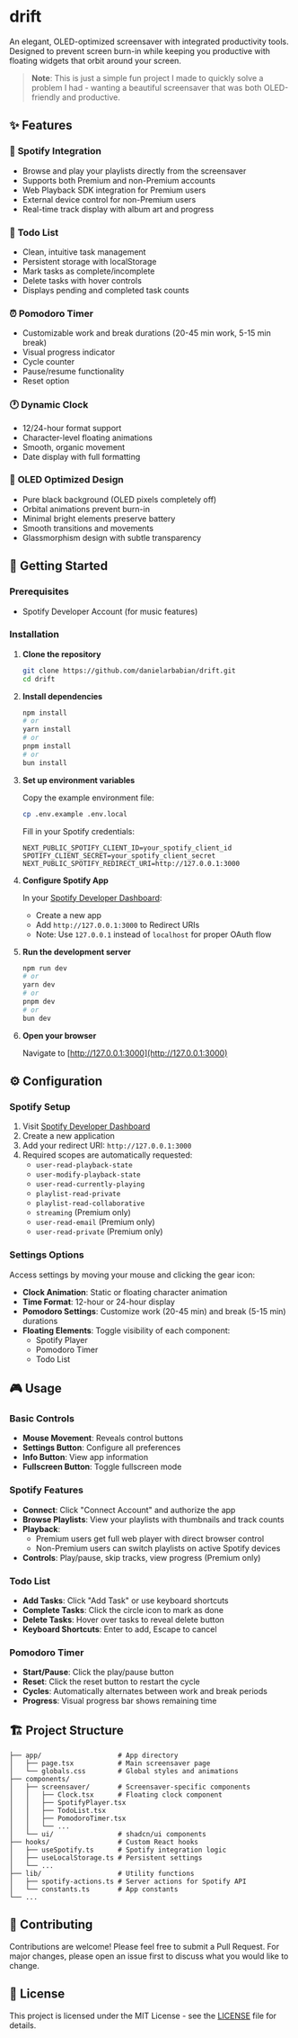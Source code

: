 # drift

An elegant, OLED-optimized screensaver with integrated productivity tools. Designed to prevent screen burn-in while keeping you productive with floating widgets that orbit around your screen.

> **Note**: This is just a simple fun project I made to quickly solve a problem I had - wanting a beautiful screensaver that was both OLED-friendly and productive.

## ✨ Features

### 🎵 **Spotify Integration**

- Browse and play your playlists directly from the screensaver
- Supports both Premium and non-Premium accounts
- Web Playback SDK integration for Premium users
- External device control for non-Premium users
- Real-time track display with album art and progress

### 📝 **Todo List**

- Clean, intuitive task management
- Persistent storage with localStorage
- Mark tasks as complete/incomplete
- Delete tasks with hover controls
- Displays pending and completed task counts

### ⏰ **Pomodoro Timer**

- Customizable work and break durations (20-45 min work, 5-15 min break)
- Visual progress indicator
- Cycle counter
- Pause/resume functionality
- Reset option

### 🕐 **Dynamic Clock**

- 12/24-hour format support
- Character-level floating animations
- Smooth, organic movement
- Date display with full formatting

### 🎨 **OLED Optimized Design**

- Pure black background (OLED pixels completely off)
- Orbital animations prevent burn-in
- Minimal bright elements preserve battery
- Smooth transitions and movements
- Glassmorphism design with subtle transparency

## 🚀 Getting Started

### Prerequisites

- Spotify Developer Account (for music features)

### Installation

1. **Clone the repository**

   ```bash
   git clone https://github.com/danielarbabian/drift.git
   cd drift
   ```

2. **Install dependencies**

   ```bash
   npm install
   # or
   yarn install
   # or
   pnpm install
   # or
   bun install
   ```

3. **Set up environment variables**

   Copy the example environment file:

   ```bash
   cp .env.example .env.local
   ```

   Fill in your Spotify credentials:

   ```env
   NEXT_PUBLIC_SPOTIFY_CLIENT_ID=your_spotify_client_id
   SPOTIFY_CLIENT_SECRET=your_spotify_client_secret
   NEXT_PUBLIC_SPOTIFY_REDIRECT_URI=http://127.0.0.1:3000
   ```

4. **Configure Spotify App**

   In your [Spotify Developer Dashboard](https://developer.spotify.com/dashboard):

   - Create a new app
   - Add `http://127.0.0.1:3000` to Redirect URIs
   - Note: Use `127.0.0.1` instead of `localhost` for proper OAuth flow

5. **Run the development server**

   ```bash
   npm run dev
   # or
   yarn dev
   # or
   pnpm dev
   # or
   bun dev
   ```

6. **Open your browser**

   Navigate to [http://127.0.0.1:3000](http://127.0.0.1:3000)

## ⚙️ Configuration

### Spotify Setup

1. Visit [Spotify Developer Dashboard](https://developer.spotify.com/dashboard)
2. Create a new application
3. Add your redirect URI: `http://127.0.0.1:3000`
4. Required scopes are automatically requested:
   - `user-read-playback-state`
   - `user-modify-playback-state`
   - `user-read-currently-playing`
   - `playlist-read-private`
   - `playlist-read-collaborative`
   - `streaming` (Premium only)
   - `user-read-email` (Premium only)
   - `user-read-private` (Premium only)

### Settings Options

Access settings by moving your mouse and clicking the gear icon:

- **Clock Animation**: Static or floating character animation
- **Time Format**: 12-hour or 24-hour display
- **Pomodoro Settings**: Customize work (20-45 min) and break (5-15 min) durations
- **Floating Elements**: Toggle visibility of each component:
  - Spotify Player
  - Pomodoro Timer
  - Todo List

## 🎮 Usage

### Basic Controls

- **Mouse Movement**: Reveals control buttons
- **Settings Button**: Configure all preferences
- **Info Button**: View app information
- **Fullscreen Button**: Toggle fullscreen mode

### Spotify Features

- **Connect**: Click "Connect Account" and authorize the app
- **Browse Playlists**: View your playlists with thumbnails and track counts
- **Playback**:
  - Premium users get full web player with direct browser control
  - Non-Premium users can switch playlists on active Spotify devices
- **Controls**: Play/pause, skip tracks, view progress (Premium only)

### Todo List

- **Add Tasks**: Click "Add Task" or use keyboard shortcuts
- **Complete Tasks**: Click the circle icon to mark as done
- **Delete Tasks**: Hover over tasks to reveal delete button
- **Keyboard Shortcuts**: Enter to add, Escape to cancel

### Pomodoro Timer

- **Start/Pause**: Click the play/pause button
- **Reset**: Click the reset button to restart the cycle
- **Cycles**: Automatically alternates between work and break periods
- **Progress**: Visual progress bar shows remaining time

## 🏗️ Project Structure

```
├── app/                   # App directory
│   ├── page.tsx           # Main screensaver page
│   └── globals.css        # Global styles and animations
├── components/
│   ├── screensaver/       # Screensaver-specific components
│   │   ├── Clock.tsx      # Floating clock component
│   │   ├── SpotifyPlayer.tsx
│   │   ├── TodoList.tsx
│   │   ├── PomodoroTimer.tsx
│   │   └── ...
│   └── ui/                # shadcn/ui components
├── hooks/                 # Custom React hooks
│   ├── useSpotify.ts      # Spotify integration logic
│   ├── useLocalStorage.ts # Persistent settings
│   └── ...
├── lib/                   # Utility functions
│   ├── spotify-actions.ts # Server actions for Spotify API
│   └── constants.ts       # App constants
└── ...
```

## 🤝 Contributing

Contributions are welcome! Please feel free to submit a Pull Request. For major changes, please open an issue first to discuss what you would like to change.

## 📄 License

This project is licensed under the MIT License - see the [LICENSE](LICENSE) file for details.
